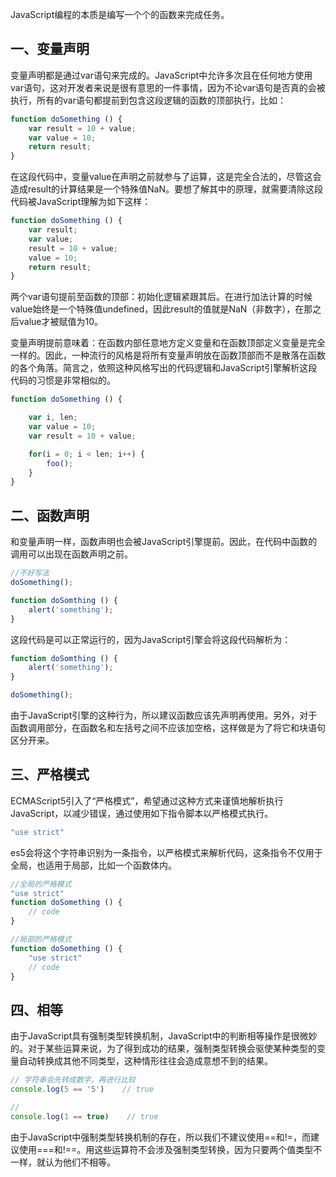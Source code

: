 JavaScript编程的本质是编写一个个的函数来完成任务。

## 一、变量声明

变量声明都是通过var语句来完成的。JavaScript中允许多次且在任何地方使用var语句，这对开发者来说是很有意思的一件事情，因为不论var语句是否真的会被执行，所有的var语句都提前到包含这段逻辑的函数的顶部执行，比如：

```javascript
function doSomething () {
    var result = 10 + value;
    var value = 10;
    return result;
}
```

在这段代码中，变量value在声明之前就参与了运算，这是完全合法的，尽管这会造成result的计算结果是一个特殊值NaN。要想了解其中的原理，就需要清除这段代码被JavaScript理解为如下这样：

```javascript
function doSomething () {
    var result;
    var value;
    result = 10 + value;
    value = 10;
    return result;
}
```

两个var语句提前至函数的顶部：初始化逻辑紧跟其后。在进行加法计算的时候value始终是一个特殊值undefined，因此result的值就是NaN（非数字），在那之后value才被赋值为10。

变量声明提前意味着：在函数内部任意地方定义变量和在函数顶部定义变量是完全一样的。因此，一种流行的风格是将所有变量声明放在函数顶部而不是散落在函数的各个角落。简言之，依照这种风格写出的代码逻辑和JavaScript引擎解析这段代码的习惯是非常相似的。

```javascript
function doSomething () {

    var i, len;
    var value = 10;
    var result = 10 + value;

    for(i = 0; i < len; i++) {
        foo();
    }
}
```

## 二、函数声明

和变量声明一样，函数声明也会被JavaScript引擎提前。因此，在代码中函数的调用可以出现在函数声明之前。

```javascript
//不好写法
doSomething();

function doSomthing () {
    alert('something');
}
```

这段代码是可以正常运行的，因为JavaScript引擎会将这段代码解析为：

```javascript
function doSomthing () {
    alert('something');
}

doSomething();
```

由于JavaScript引擎的这种行为，所以建议函数应该先声明再使用。另外，对于函数调用部分，在函数名和左括号之间不应该加空格，这样做是为了将它和块语句区分开来。

## 三、严格模式

ECMAScript5引入了“严格模式”，希望通过这种方式来谨慎地解析执行JavaScript，以减少错误，通过使用如下指令脚本以严格模式执行。

```javascript
"use strict"
```

es5会将这个字符串识别为一条指令，以严格模式来解析代码，这条指令不仅用于全局，也适用于局部，比如一个函数体内。

```javascript
//全局的严格模式
"use strict"
function doSomething () {
    // code
}

//局部的严格模式
function doSomething () {
    "use strict"
    // code
}
```

## 四、相等

由于JavaScript具有强制类型转换机制，JavaScript中的判断相等操作是很微妙的。对于某些运算来说，为了得到成功的结果，强制类型转换会驱使某种类型的变量自动转换成其他不同类型，这种情形往往会造成意想不到的结果。

```javascript
// 字符串会先转成数字，再进行比较
console.log(5 == '5')    // true

// 
console.log(1 == true)    // true
```

由于JavaScript中强制类型转换机制的存在，所以我们不建议使用==和!=，而建议使用===和!==。用这些运算符不会涉及强制类型转换，因为只要两个值类型不一样，就认为他们不相等。

<!-- more -->

